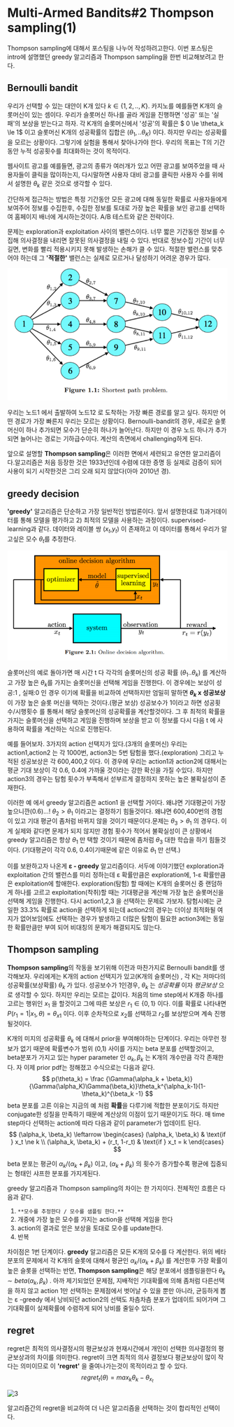 # Multi-Armed Bandits#2 Thompson sampling(1)



Thompson sampling에 대해서 포스팅을 나누어 작성하려고한다. 이번 포스팅은 intro에 설명했던 greedy 알고리즘과 Thompson sampling을 한번 비교해보려고 한다.



## Bernoulli bandit

우리가 선택할 수 있는 대안이 K개 있다 $k \in \{1,2,..,K \}$. 카지노를 예를들면 K개의 슬롯머신이 있는 셈이다. 우리가 슬롯머신 하나를 골라 게임을 진행하면 '성공' 또는 '실패'의 보상을 받는다고 하자. 각 K개의 슬롯머신에서 '성공'의 확률은 $ 0 \le \theta_k \le 1$  이고 슬롯머신 K개의 성공확률의 집합은 $(\theta_1,..\theta_K)$ 이다. 하지만 우리는 성공확률을 모르는 상황이다. 그렇기에 실험을 통해서 찾아나가야 한다. 우리의 목표는 T의 기간동안 누적 성공횟수를 최대화하는 것이 목적이다.

웹사이트 광고를 예를들면, 광고의 종류가 여러개가 있고 어떤 광고를 보여주었을 때 사용자들이 클릭을 많이하는지, 다시말하면 사용자 대비 광고를 클릭한 사용자 수를 위에서 설명한 $\theta_k$  같은 것으로 생각할 수 있다. 

간단하게 접근하는 방법은 특정 기간동안 모든 광고에 대해 동일한 확률로 사용자들에게 보여주어 정보를 수집한후, 수집한 정보를 토대로 가장 높은 확률을 보인 광고를 선택하여 홈페이지 배너에 게시하는것이다. A/B 테스트와 같은 전략이다.

문제는 exploration과 exploitation 사이의 밸런스이다. 너무 짧은 기간동안 정보를 수집해 의사결정을 내리면 잘못된 의사결정을 내릴 수 있다. 반대로 정보수집 기간이 너무 길면, 변화를 빨리 적용시키지 못해 발생하는 손해가 클 수 있다. 적절한 밸런스를 맞추어야 하는데 그 **'적절한'** 밸런스는 실제로 모르거나 달성하기 어려운 경우가 많다.



![1](img/MAB2_1.PNG)

우리는 노드1 에서 출발하여 노드12 로 도착하는 가장 빠른 경로를 알고 싶다. 하지만 어떤 경로가 가장 빠른지 우리는 모르는 상황이다. Bernoulli-bandit의 경우, 새로운 슬롯머신이 하나 추가되면 모수가 단순히 하나가 늘어난다. 하지만 이 경우 노드 하나가 추가되면 늘어나는 경로는 기하급수이다. 계산의 측면에서 challenging하게 된다.



앞으로 설명할 **Thompson sampling**은 이러한 면에서 세련되고 유연한 알고리즘이다.알고리즘은 처음 등장한 것은 1933년인데 수렴에 대한 증명 등 실제로 검증이 되어 사용이 되기 시작한것은 그리 오래 되지 않았다(아마 2010년 경). 



## greedy decision

**'greedy'** 알고리즘은 단순하고 가장 일반적인 방법론이다. 앞서 설명한대로 1)과거데이터를 통해 모델을 평가하고 2) 최적의 모델을 사용하는 과정이다. supervised-learning과 같다. 데이터와 레이블 쌍 ($x_t$,$y_t$) 이 존재하고 이 데이터를 통해서 우리가 알고싶은 모수 $\theta_t$를 추정한다.

![2](img/MAB2_2.PNG)



슬롯머신의 예로 돌아가면 매 시간 t 다 각각의 슬롯머신의 성공 확률 $(\theta_1 ..\theta_k)$ 를 계산하고 가장 높은 $\theta_k$를 가지는 슬롯머신을 선택해 게임을 진행한다. 이 경우에는 보상이 성공:1 , 실패:0 인 경우 이기에 확률을 비교하여 선택하지만 엄밀히 말하면 **$\theta_k$ x 성공보상**  이 가장 높은 슬롯 머신을 택하는 것이다.(평균 보상)  성공보수가 1이라고 하면 성공횟수/시행횟수 를 통해서 해당 슬롯머신의 성공확률을 계산할것이다. 그 후 최적의 확률을 가지는 슬롯머신을 선택하고 게임을 진행하며 보상을 받고 이 정보를 다시 다음 t 에 사용하여 확률을 계산하는 식으로 진행된다.

예를 들어보자. 3가지의 action 선택지가 있다.(3개의 슬롯머신) 우리는 action1,action2 는 각 1000번, action3는 5번 탐험을 했다.(exploration) 그리고 누적된 성공보상은 각 600,400,2 이다. 이 경우에 우리는 action1과 action2에 대해서는 평균 기대 보상이 각 0.6, 0.4에 가까울 것이라는 강한 확신을 가질 수있다. 하지만 action3의 경우는 탐험 횟수가 부족해서 섣부르게 결정하지 못하는 높은 불확실성이 존재한다.

이러한 예 에서 greedy 알고리즘은 action1 을 선택할 거이다. 왜냐면 기대평균이 가장 높으니깐(0.6)...!  $\theta_2> \theta_1$ 이라고는 결정하기 힘들것이다. 왜냐면 600,400번의 경험이 있고 기대 평균이 좀처럼 바뀌지 않을 것이기 때문이다.문제는 $\theta_3 > \theta_1$ 의 경우다. 이게 실제와 같다면 문제가 되지 않지만 경험 횟수가 적어서 불확실성이 큰 상황에서 greedy 알고리즘은 항상 $\theta_1$ 만 택할 것이기 때문에 좀처럼 $\theta_3$ 대한 학습을 하기 힘들것이다. (기대평균이 각각 0.6, 0.4이기때문에 같은 이유로 $\theta_1$ 만 선택.)

이를 보완하고자 나온게 **&epsilon; - greedy** 알고리즘이다. 서두에 이야기했던 exploration과 exploitation 간의 밸런스를 미리 정하는데 &epsilon; 확률만큼은 exploration에, 1-&epsilon; 확률만큼은 exploitation에 할애한다. exploration(탐험) 할 때에는 K개의 슬롯머신 중 랜덤하게 하나를 고르고 exploitation(착취)할 때는 기대평균을 계산해 가장 높은 슬롯머신을 선택해 게임을 진행한다. 다시 action1,2,3 을 선택하는 문제로 가보자. 탐험시에는 균일한 33.3% 확률로 action을 선택하게 되는데 action2의 경우는 더이상 최적화될 여지가 없어보임에도 선택하는 경우가 발생하고 더많은 탐험이 필요한 action3에는 동일한 확률만큼만 부여 되어 비대칭의 문제가 해결되지도 않는다.



## Thompson sampling

**Thompson sampling**의 작동을 보기위해 이전과 마찬가지로 Bernoulli bandit를 생각해보자.  우리에게는 K개의 action 선택지가 있고(K개의 슬롯머신)  , 각 K는 저마다의 성공확률(보상확률) $\theta_k$ 가 있다. 성공보수가 1인경우, $\theta_k$ 는 *성공확률* 이자  *평균보상* 으로 생각할 수 있다. 하지만 우리는 모르는 값이다. 처음의 time step에서 K개중 하나를 고르는 행위인 $x_1$ 을 할것이고  그에 따른 보상은 $r_1 \in \{0,1\}$  이다. 이를 확률로 나타내면$P(r_1=1|x_1,\theta)=\theta_{x1}$ 이다. 이후 순차적으로 $x_2$를 선택하고 $r_2$를 보상받으며 계속 진행될것이다.

K개의 미지의 성공확률 $\theta_k$ 에 대해서  prior을 부여해야하는 단계이다. 우리는 아무런 정보가 없기 때문에 확률변수가 범위 (0,1) 사이를 가지는 beta 분포를 선택할것이고, beta분포가 가지고 있는 hyper parameter 인 $\alpha_k , \beta_k$ 는 K개의 개수만큼 각각 존재한다. 자 이제 prior pdf는 정해졌고 수식으로는 다음과 같다.
$$
p(\theta_k) = \frac {\Gamma(\alpha_k + \beta_k)} {\Gamma(\alpha_K)\Gamma(\beta_k)}\theta_k^{\alpha_k-1}(1-\theta_k)^{\beta_k -1}
$$
 beta 분포를 고른 이유는 지금의 예 처럼 **확률**을 다루기에 적합한 분포이기도 하지만 conjugate한 성질을 만족하기 때문에 계산상의 이점이 있기 때문이기도 하다. 매 time step마다 선택하는 action에 따라 다음과 같이 parameter가 업데이트 된다.
$$
(\alpha_k, \beta_k) \leftarrow 	
\begin{cases}
(\alpha_k, \beta_k) & \text{if } x_t \ne k  \\
(\alpha_k, \beta_k) + (r_t, 1-r_t) & \text{if } x_t = k
\end{cases}
$$


beta 분포는 평균이 $\alpha_k/(\alpha_k + \beta_k)$  이고,  $(\alpha_k + \beta_k)$ 의 횟수가 증가할수록 평균에 집중되는 형태인 샤프한 분포를 가지게된다.

greedy 알고리즘과 Thompson sampling의 차이는 한 가지이다. 전체적인 흐름은 다음과 같다.

1. `**모수를 추정한다 / 모수를 샘플링 한다.**`
2. 개중에 가장 높은 모수를 가지는 action을 선택해 게임을 한다
3. action의 결과로 얻은 보상을 토대로 모수를 update한다.
4. 반복

차이점은 1번 단계이다. **greedy** 알고리즘은 모든 K개의 모수를 다 계산한다. 위의 베타분포의 문제에서  각 K개의 슬롯에 대해서 평균인  $\alpha_k/(\alpha_k + \beta_k)$   를 계산한후 가장 확률이 높은 슬롯을 선택하는 반면, **Thompson sampling**은 해당 분포에서 샘플링을한다 $\theta_k \sim beta(\alpha_k, \beta_k)$ .  아까 제기되었던 문제점, 지배적인 기대확률에 의해 좀처럼 다른선택을 하지 않고 action 1만 선택하는 문제점에서 벗어날 수 있을 뿐만 아니라, 균등하게 뽑는 &epsilon; -greedy 에서 낭비되던 action2의 선택도 차츰차츰 분포가 업데이트 되어가며 그 기대확률이 실제확률에 수렴하게 되어 낭비를 줄일수 있다.





## regret

regret은 최적의 의사결정시의 평균보상과 현재시간에서 개인이 선택한 의사결정의 평균보상과의 차이를 의미한다. regret이 크면 최적의 의사 결정보다 평균보상이 많이 작다는 의미이므로 이 **'regret'** 을 줄여나가는것이 목적이라고 할 수 있다.
$$
regret_t(\theta) = max_k\theta_k-\theta_{x_t}
$$


![3](img/MCB2-3.png)



알고리즘간의 regret을 비교하여 더 나은 알고리즘을 선택하는 것이 합리적인 선택이다.

